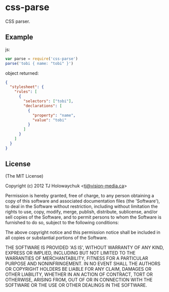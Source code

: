 
# css-parse

  CSS parser.

## Example

js:

```js
var parse = require('css-parse')
parse('tobi { name: "tobi" }')
```

object returned:

```json
{
  "stylesheet": {
    "rules": [
      {
        "selectors": ["tobi"],
        "declarations": [
          {
            "property": "name",
            "value": "tobi"
          }
        ]
      }
    ]
  }
}
```

## License 

(The MIT License)

Copyright (c) 2012 TJ Holowaychuk &lt;tj@vision-media.ca&gt;

Permission is hereby granted, free of charge, to any person obtaining
a copy of this software and associated documentation files (the
'Software'), to deal in the Software without restriction, including
without limitation the rights to use, copy, modify, merge, publish,
distribute, sublicense, and/or sell copies of the Software, and to
permit persons to whom the Software is furnished to do so, subject to
the following conditions:

The above copyright notice and this permission notice shall be
included in all copies or substantial portions of the Software.

THE SOFTWARE IS PROVIDED 'AS IS', WITHOUT WARRANTY OF ANY KIND,
EXPRESS OR IMPLIED, INCLUDING BUT NOT LIMITED TO THE WARRANTIES OF
MERCHANTABILITY, FITNESS FOR A PARTICULAR PURPOSE AND NONINFRINGEMENT.
IN NO EVENT SHALL THE AUTHORS OR COPYRIGHT HOLDERS BE LIABLE FOR ANY
CLAIM, DAMAGES OR OTHER LIABILITY, WHETHER IN AN ACTION OF CONTRACT,
TORT OR OTHERWISE, ARISING FROM, OUT OF OR IN CONNECTION WITH THE
SOFTWARE OR THE USE OR OTHER DEALINGS IN THE SOFTWARE.